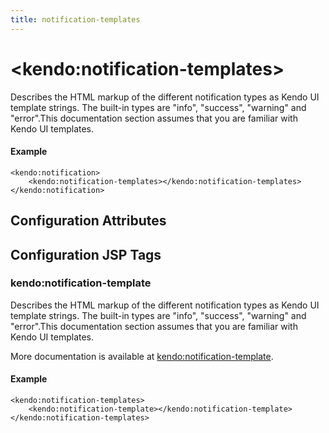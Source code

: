 ```yaml
---
title: notification-templates
---
```


# \<kendo:notification-templates\>

Describes the HTML markup of the different notification types as Kendo UI template strings. The built-in types are "info", "success", "warning" and "error".This documentation section assumes that you are familiar with Kendo UI templates.

#### Example
    <kendo:notification>
        <kendo:notification-templates></kendo:notification-templates>
    </kendo:notification>

## Configuration Attributes


##  Configuration JSP Tags

### kendo:notification-template

Describes the HTML markup of the different notification types as Kendo UI template strings. The built-in types are "info", "success", "warning" and "error".This documentation section assumes that you are familiar with Kendo UI templates.

More documentation is available at [kendo:notification-template](/api/wrappers/jsp/notification/template).

#### Example

    <kendo:notification-templates>
        <kendo:notification-template></kendo:notification-template>
    </kendo:notification-templates>

